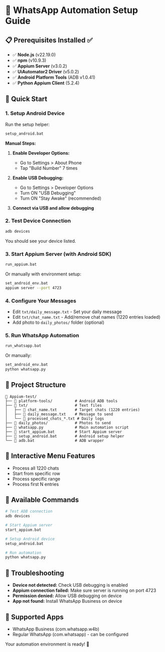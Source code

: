 # 🚀 WhatsApp Automation Setup Guide

## 📋 Prerequisites Installed ✅
- ✅ **Node.js** (v22.19.0)
- ✅ **npm** (v10.9.3)
- ✅ **Appium Server** (v3.0.2)
- ✅ **UiAutomator2 Driver** (v5.0.2)
- ✅ **Android Platform Tools** (ADB v1.0.41)
- ✅ **Python Appium Client** (5.2.4)

## 🔧 Quick Start

### 1. Setup Android Device
Run the setup helper:
```bash
setup_android.bat
```

**Manual Steps:**
1. **Enable Developer Options:**
   - Go to Settings > About Phone
   - Tap "Build Number" 7 times

2. **Enable USB Debugging:**
   - Go to Settings > Developer Options
   - Turn ON "USB Debugging"
   - Turn ON "Stay Awake" (recommended)

3. **Connect via USB and allow debugging**

### 2. Test Device Connection
```bash
adb devices
```
You should see your device listed.

### 3. Start Appium Server (with Android SDK)
```bash
run_appium.bat
```
Or manually with environment setup:
```bash
set_android_env.bat
appium server --port 4723
```

### 4. Configure Your Messages
- Edit `txt/daily_message.txt` - Set your daily message
- Edit `txt/chat_name.txt` - Add/remove chat names (1220 entries loaded)
- Add photo to `daily_photos/` folder (optional)

### 5. Run WhatsApp Automation
```bash
run_whatsapp.bat
```
Or manually:
```bash
set_android_env.bat
python whatsapp.py
```

## 📁 Project Structure
```
📂 Appium-test/
├── 📂 platform-tools/          # Android ADB tools
├── 📂 txt/                     # Text files
│   ├── 📄 chat_name.txt        # Target chats (1220 entries)
│   ├── 📄 daily_message.txt    # Message to send
│   └── 📄 processed_chats_*.txt # Daily logs
├── 📂 daily_photos/            # Photos to send
├── 📄 whatsapp.py              # Main automation script
├── 📄 start_appium.bat         # Start Appium server
├── 📄 setup_android.bat        # Android setup helper
└── 📄 adb.bat                  # ADB wrapper
```

## 🎯 Interactive Menu Features
- Process all 1220 chats
- Start from specific row
- Process specific range
- Process first N entries

## 🔧 Available Commands
```bash
# Test ADB connection
adb devices

# Start Appium server
start_appium.bat

# Setup Android device
setup_android.bat

# Run automation
python whatsapp.py
```

## 🚨 Troubleshooting
- **Device not detected:** Check USB debugging is enabled
- **Appium connection failed:** Make sure server is running on port 4723
- **Permission denied:** Allow USB debugging on device
- **App not found:** Install WhatsApp Business on device

## 📱 Supported Apps
- WhatsApp Business (com.whatsapp.w4b)
- Regular WhatsApp (com.whatsapp) - can be configured

Your automation environment is ready! 🎉